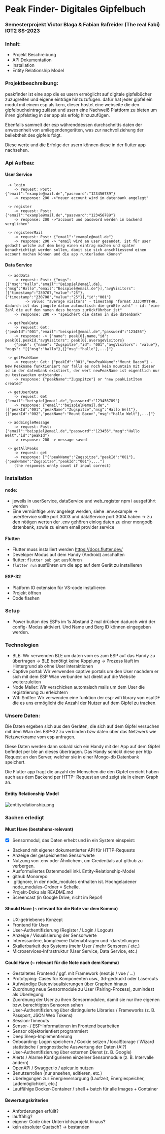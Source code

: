 # Peak Finder- Digitales Gipfelbuch
### Semesterprojekt Victor Blaga & Fabian Rafreider (The real Fabi) IOT2  SS-2023 

### Inhalt:
- Projekt Beschreibung
- API Dokumentation
- Installation
- Entity Relationship Model

### Projektbeschreibung:

peakfinder ist eine app die es usern ermöglicht auf digitale gipfelbücher zuzugreifen und eigene einträge hinzuzufügen.
dafür hat jeder gipfel ein modul mit einem esp als kern, dieser hostet eine webseite die den gipfelbucheintrag zulässt und usern eine Nachweiß Plattform zu bieten um ihren gipfelstieg in der app als erfolg hinzuzufügen.

Ebenfalls sammelt der esp währenddessen durchschnitts daten der anwesenheit von umliegendengeräten, was zur nachvollziehung der beliebtheit des gipfels folgt.

Diese werte und die Erfolge der usern können diese in der flutter app nachsehen.



### Api Aufbau:

  #### User Service 


     -> login
        -> request: Post: {"email":"example@mail.de","password":"123456789"}
        -> response: 200 ->"neuer account wird in datenbank angelegt"

     -> register
        -> request: Post: {"email":"example@mail.de","password":"123456789"}
        -> response: 200 ->"account und password werden im backend verglichen"

     -> registeerMail
        -> request: Post: {"email":"example@mail.de"}
        -> response: 200 -> "email wird an user gesendet, ist für user gedacht welche auf dem berg einen eintrag machen und später benachrichtigt werden sollen, damit sie sich anschliessend einen account machen können und die app runterladen können"



  #### Data Service

     -> addData
        -> request: Post: {"msgs":[{"msg":"Hallo","email":"Beispiel@email.de},{"msg":"Hallo","email":"Beispiel@email.de"}],"avgVisitors":[{"timestamp":"230707,"value":"25"},{"timestamp":"230708","value":"25"}],"id":"001"}
             -> value: "average visitors" - timestamp "format JJJJMMTTHH, dadurch ist das jüngste datum automatisch die größte zahl" - id: "eine Zahl die auf den namen dess berges zurückführbar ist"
        -> response: 200 -> "speichert die daten in die datenbank"

     -> getPeakData
        -> request: Get: {"peakId":"001","email":"beispiel@email.de","password":"123456"}
        -> response: -> {"name": peak[0].name,"id": peak[0].peakId,"avgVisitors": peak[0].averageVisitors}
        {"peak": {"name": "Zugspitze","id": "001","avgVisitors": "value"}, "msgs": "[{"msg":"hallo"},{}"msg":"hallo"},...]"}
     
     -> getPeakName
        -> request: Get: {"peakId":"001","newPeakName":"Mount Bacon"} - New Peakname funktioniert nur falls es noch kein mountain mit dieser id in der datenbank existiert, der wert newPeakName ist eigentlich nur zu testzwecken entstanden.
        -> response: {"peakName":"Zugspitze"} or "new peakListItem created"
    
     -> getUserData
        -> request: Get {"email":"beispiel@email.de","password":"123456789"}
        -> response: {"email":"beispiel@email.de","[{"peakId":"001","peakName":"Zugspitze","msg":"Hallo Welt"},{}"peakId":"002","peakName":"Mount Bacon","msg":"Hallo Welt"},...]"}
    
     -> addSingleMessage
        -> request: Post: {"email":"beispiel@email.de","password":"123456","msg":"Hallo Welt","id":"peakId"}
        -> response: 200 -> message saved
    
     -> getAllPeaks
        -> request: get
        -> response: ["{"peakName":"Zugspitze","peakId":"001"},{"peakName":"Zugspitze","peakId":"001"},..."]
        (the responses onnly count if input correct)

### Installation
#### node:
- jeweils in userService, dataService und web_register npm i ausgeführt werden
- Eine vernünftige .env angelegt werden, siehe .env.example -> userService sollte port 3003 und dataService port 3004 haben
     -> zu den nötigen werten der .env gehören einlog daten zu einer mongodb datenbank, sowie zu einem email provider service
#### Flutter: 
- Flutter muss installiert werden https://docs.flutter.dev/ 
- Developer Modus auf dem Handy (Android) anschalten
- flutter: ```flutter pub get``` ausführen
- ```flutter run``` ausführen um die app auf dem Gerät zu installieren
#### ESP-32
- Platform IO extension für VS-code installieren
- Projekt öffnen 
- Code flashen
### Setup
- Power button des ESPs im 1s Abstand 2 mal  drücken dadurch wird der config- Modus aktiviert. Und Name und Berg ID können eingegeben werden.
### Technologien
- BLE: Wir verwenden BLE um daten vom es zum ESP auf das Handy zu übertragen -> BLE benötigt keine Kopplung -> Prozess läuft im Hintergrund ab ohne User interaktionen
- Captive portal: Wir verwenden captive portals um den User nachdem er sich mit dem ESP Wlan verbunden hat direkt auf die Website weiterzuleiten
- Node Mailer: Wir verschicken automaisch mails um dem User die registrierung zu erleichtern
- Wifi Sniffer: Wir verwenden eine funktion der esp-wifi library von espIDF die es uns ermöglicht die Anzahl der Nutzer auf dem Gipfel zu tracken.
### Unsere Daten:
Die Daten ergeben sich aus den Geräten, die sich auf dem Gipfel versuchen mit dem Wlan des ESP-32 zu verbinden bzw daten über das Netzwerk wie Netzwerkname vom esp anfragen.

Diese Daten werden dann sobald sich ein Handy mit der App auf dem Gipfel befindet per ble an dieses übertragen. Das Handy schickt diese per http Request an den Server, welcher sie in einer Mongo-db Datenbank speichert.

Die Flutter app fragt die anzahl der Menschen die den Gipfel erreicht haben auch aus dem Backend per HTTP- Request an und zeigt sie in einem Graph an. 

#### Entity Relationship Model

![entityrelationship.png](entityrelationship.png)

### Sachen erledigt

#### Must Have (bestehens-relevant)

- [x] Sensormodul, das Daten erhebt und in ein System einspeist:
- Backend mit eigener dokumentierter API für HTTP-Requests
- Anzeige der gespeicherten Sensorwerte
- Nutzung von .env oder Ähnlichem, um Credentials auf github zu verbergen.
- Ausformuliertes Datenmodell inkl. Entity-Relationship-Model
- github Monorepo
- .gitignore, in der node_modules enthalten ist. Hochgeladener node_modules-Ordner = Schelle.
- Projekt-Doku als README.md
- Screencast (in Google Drive, nicht im Repo!)

#### Should Have (~ relevant für die Note vor dem Komma)

- UX-getriebenes Konzept
- Frontend für User
- User-Authentifizierung (Register / Login / Logout)
- Anzeige / Visualisierung der Sensorwerte
- Interessantere, komplexere Datenabfragen und -darstellungen
- Skalierbarkeit des Systems (mehr User / mehr Sensoren / etc.)
- Microservices-Infrastruktur (User Service, Data Service, etc.)


#### Could Have (~ relevant für die Note nach dem Komma)

- Gestaltetes Frontend / ggf. mit Framework (next.js / vue / …)
- Prototyping: Cases für Komponenten usw., 3d-gedruckt oder Lasercuts
- Aufwändige Datenvisualisierungen über Graphen hinaus
- Zuordnung neue Sensormodule zu User (Pairing-Prozess), zumindest als Überlegung
- Zuordnung der User zu ihren Sensormodulen, damit sie nur ihre eigenen bzw. berechtigten Sensoren sehen
- User-Authentifizierung über distinguierte Libraries / Frameworks (z. B. Passport, JSON Web Tokens)
- Session-Timeouts
- Sensor- / ESP-Informationen im Frontend bearbeiten
- Sensor objektorientiert programmiert
- Deep Sleep-Implementierung
- Onboarding: Logon speichern / Cookie setzen / localStorage / Wizard statistische / prognostische Auswertung der Daten (AI?)
- User-Authentifizierung über externen Dienst (z. B. Google)
- Alerts / Alarme Konfigurieren einzelner Sensormodule (z. B. Intervalle ändern)
- OpenAPI / Swagger.io / [apicur.io](http://apicur.io) nutzen
- Benutzerrollen (nur ansehen, editieren, etc.)
- Überlegungen zur Energieversorgung (Laufzeit, Energiespeicher, Lademöglichkeit, etc.)
- Lauffähige Docker-Container / shell + batch für alle Images + Container

#### Bewertungskriterien

- Anforderungen erfüllt?
- lauffähig?
- eigener Code über Unterrichtsprojekt hinaus?
- kein absoluter Quatsch?
→ bestanden
